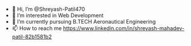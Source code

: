 - 👋 Hi, I’m @Shreyash-Patil470
- 👀 I’m interested in Web Development
- 🌱 I’m currently pursuing B.TECH Aeronautical Engineering
- 📫 How to reach me https://www.linkedin.com/in/shreyash-mahadev-patil-82b1581b2

<!---
Shreyash-Patil470/Shreyash-Patil470 is a ✨ special ✨ repository because its `README.md` (this file) appears on your GitHub profile.
You can click the Preview link to take a look at your changes.
--->
